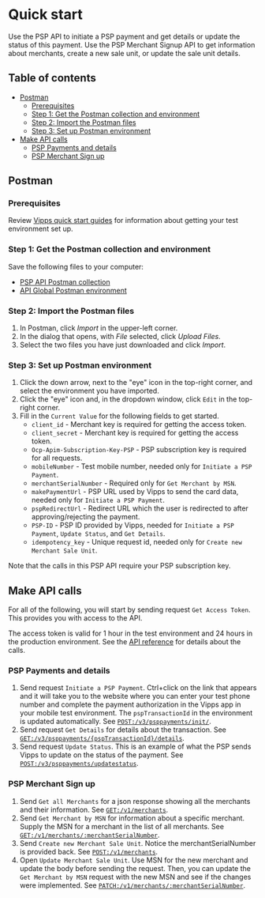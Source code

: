 <!-- START_METADATA
---
title: Quick start
sidebar_position: 15
---
END_METADATA -->

# Quick start

Use the PSP API to initiate a PSP payment and get details or update the status of this payment.
Use the PSP Merchant Signup API to get information about merchants, create a new sale unit, or update the sale unit details.

<!-- START_COMMENT -->

## Table of contents

* [Postman](#postman)
  * [Prerequisites](#prerequisites)
  * [Step 1: Get the Postman collection and environment](#step-1-get-the-postman-collection-and-environment)
  * [Step 2: Import the Postman files](#step-2-import-the-postman-files)
  * [Step 3: Set up Postman environment](#step-3-set-up-postman-environment)
* [Make API calls](#make-api-calls)
  * [PSP Payments and details](#psp-payments-and-details)
  * [PSP Merchant Sign up](#psp-merchant-sign-up)

<!-- END_COMMENT -->

## Postman

### Prerequisites

Review
[Vipps quick start guides](https://vippsas.github.io/vipps-developer-docs/docs/vipps-developers/quick-start-guides) for information about getting your test environment set up.

### Step 1: Get the Postman collection and environment

Save the following files to your computer:

* [PSP API Postman collection](tools/vipps-psp-v3-api-postman-collection.json)
* [API Global Postman environment](https://raw.githubusercontent.com/vippsas/vipps-developers/master/tools/vipps-api-global-postman-environment.json)

### Step 2: Import the Postman files

1. In Postman, click *Import* in the upper-left corner.
1. In the dialog that opens, with *File* selected, click *Upload Files*.
1. Select the two files you have just downloaded and click *Import*.

### Step 3: Set up Postman environment

1. Click the down arrow, next to the "eye" icon in the top-right corner, and select the environment you have imported.
2. Click the "eye" icon and, in the dropdown window, click `Edit` in the top-right corner.
3. Fill in the `Current Value` for the following fields to get started.
   * `client_id` - Merchant key is required for getting the access token.
   * `client_secret` - Merchant key is required for getting the access token.
   * `Ocp-Apim-Subscription-Key-PSP` - PSP subscription key is required for all requests.
   * `mobileNumber` - Test mobile number, needed only for `Initiate a PSP Payment`.
   * `merchantSerialNumber` - Required only for `Get Merchant by MSN`.
   * `makePaymentUrl` - PSP URL used by Vipps to send the card data, needed only for `Initiate a PSP Payment`.
   * `pspRedirectUrl` - Redirect URL which the user is redirected to after approving/rejecting the payment.
   * `PSP-ID` - PSP ID provided by Vipps, needed for `Initiate a PSP Payment`, `Update Status`, and `Get Details`.
   * `idempotency_key` - Unique request id, needed only for `Create new Merchant Sale Unit`.

Note that the calls in this PSP API require your PSP subscription key.

## Make API calls

For all of the following, you will start by sending request `Get Access Token`.
This provides you with access to the API.

The access token is valid for 1 hour in the test environment and 24 hours in the production environment.
See the
[API reference](https://vippsas.github.io/vipps-developer-docs/api/psp)
for details about the calls.

### PSP Payments and details

1. Send request `Initiate a PSP Payment`. Ctrl+click on the link that appears and it will take you to the website where you can enter your test phone number and complete the payment authorization in the Vipps app in your mobile test environment. The `pspTransactionId` in the environment is updated automatically. See [`POST:/v3/psppayments/init/`](https://vippsas.github.io/vipps-developer-docs/api/psp#tag/Vipps-PSP-API/operation/initiatePaymentV3UsingPOST).
2. Send request  `Get Details` for details about the transaction. See [`GET:/v3/psppayments/{pspTransactionId}/details`](https://vippsas.github.io/vipps-developer-docs/api/psp#tag/Vipps-PSP-API/operation/getPSPPaymentDetailsUsingGET).
3. Send request `Update Status`. This is an example of what the PSP sends Vipps to update on the status of the payment. See [`POST:/v3/psppayments/updatestatus`](https://vippsas.github.io/vipps-developer-docs/api/psp#tag/Vipps-PSP-API/operation/updatestatusUsingPOST).

### PSP Merchant Sign up

1. Send `Get all Merchants` for a json response showing all the merchants and their information. See [`GET:/v1/merchants`](https://vippsas.github.io/vipps-developer-docs/api/psp-signup#tag/Merchant/operation/getMerchants).
2. Send `Get Merchant by MSN` for information about a specific merchant. Supply the MSN for a merchant in the list of all merchants. See [`GET:/v1/merchants/:merchantSerialNumber`](https://vippsas.github.io/vipps-developer-docs/api/psp-signup#tag/Merchant/operation/getMerchant).
3. Send `Create new Merchant Sale Unit`. Notice the merchantSerialNumber is provided back.  See [`POST:/v1/merchants`](https://vippsas.github.io/vipps-developer-docs/api/psp-signup#tag/Merchant/operation/addMerchant).
4. Open `Update Merchant Sale Unit`. Use MSN for the new merchant and update the body before sending the request.
   Then, you can update the `Get Merchant by MSN` request with the new MSN and see if the changes were implemented.
    See [`PATCH:/v1/merchants/:merchantSerialNumber`](https://vippsas.github.io/vipps-developer-docs/api/psp-signup#tag/Merchant/operation/patchMerchant).
